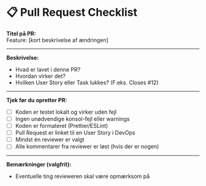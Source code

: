 # 📋 Pull Request Checklist

**Titel på PR:**  
Feature: [kort beskrivelse af ændringen]

---

**Beskrivelse:**

- Hvad er lavet i denne PR?
- Hvordan virker det?
- Hvilken User Story eller Task lukkes? (F.eks. Closes #12)

---

**Tjek før du opretter PR:**

- [ ] Koden er testet lokalt og virker uden fejl
- [ ] Ingen unødvendige konsol-fejl eller warnings
- [ ] Koden er formateret (Prettier/ESLint)
- [ ] Pull Request er linket til en User Story i DevOps
- [ ] Mindst én reviewer er valgt
- [ ] Alle kommentarer fra reviewer er løst (hvis der er nogen)

---

**Bemærkninger (valgfrit):**

- Eventuelle ting revieweren skal være opmærksom på
